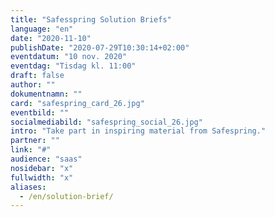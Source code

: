 ```yaml
---
title: "Safesspring Solution Briefs"
language: "en"
date: "2020-11-10"
publishDate: "2020-07-29T10:30:14+02:00"
eventdatum: "10 nov. 2020"
eventdag: "Tisdag kl. 11:00"
draft: false
author: ""
dokumentnamn: ""
card: "safespring_card_26.jpg"
eventbild: ""
socialmediabild: "safespring_social_26.jpg"
intro: "Take part in inspiring material from Safespring."
partner: ""
link: "#"
audience: "saas"
nosidebar: "x"
fullwidth: "x"
aliases:
  - /en/solution-brief/
---
```

